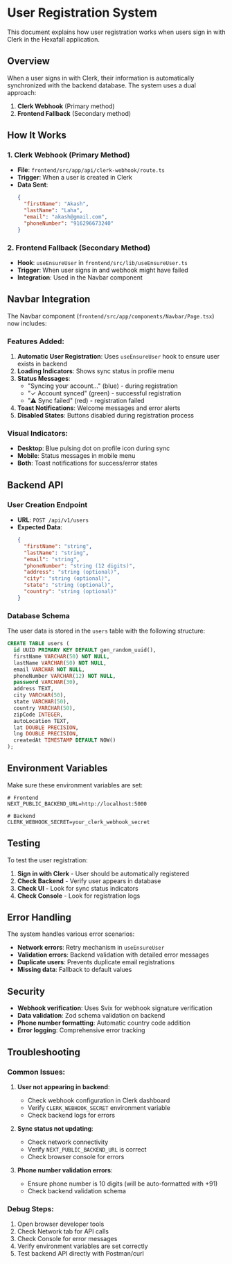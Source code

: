 # User Registration System

This document explains how user registration works when users sign in with Clerk in the Hexafall application.

## Overview

When a user signs in with Clerk, their information is automatically synchronized with the backend database. The system uses a dual approach:

1. **Clerk Webhook** (Primary method)
2. **Frontend Fallback** (Secondary method)

## How It Works

### 1. Clerk Webhook (Primary Method)

- **File**: `frontend/src/app/api/clerk-webhook/route.ts`
- **Trigger**: When a user is created in Clerk
- **Data Sent**:
  ```json
  {
    "firstName": "Akash",
    "lastName": "Laha",
    "email": "akash@gmail.com",
    "phoneNumber": "916296673240"
  }
  ```

### 2. Frontend Fallback (Secondary Method)

- **Hook**: `useEnsureUser` in `frontend/src/lib/useEnsureUser.ts`
- **Trigger**: When user signs in and webhook might have failed
- **Integration**: Used in the Navbar component

## Navbar Integration

The Navbar component (`frontend/src/app/components/Navbar/Page.tsx`) now includes:

### Features Added:

1. **Automatic User Registration**: Uses `useEnsureUser` hook to ensure user exists in backend
2. **Loading Indicators**: Shows sync status in profile menu
3. **Status Messages**:
   - "Syncing your account..." (blue) - during registration
   - "✓ Account synced" (green) - successful registration
   - "⚠ Sync failed" (red) - registration failed
4. **Toast Notifications**: Welcome messages and error alerts
5. **Disabled States**: Buttons disabled during registration process

### Visual Indicators:

- **Desktop**: Blue pulsing dot on profile icon during sync
- **Mobile**: Status messages in mobile menu
- **Both**: Toast notifications for success/error states

## Backend API

### User Creation Endpoint

- **URL**: `POST /api/v1/users`
- **Expected Data**:
  ```json
  {
    "firstName": "string",
    "lastName": "string",
    "email": "string",
    "phoneNumber": "string (12 digits)",
    "address": "string (optional)",
    "city": "string (optional)",
    "state": "string (optional)",
    "country": "string (optional)"
  }
  ```

### Database Schema

The user data is stored in the `users` table with the following structure:

```sql
CREATE TABLE users (
  id UUID PRIMARY KEY DEFAULT gen_random_uuid(),
  firstName VARCHAR(50) NOT NULL,
  lastName VARCHAR(50) NOT NULL,
  email VARCHAR NOT NULL,
  phoneNumber VARCHAR(12) NOT NULL,
  password VARCHAR(30),
  address TEXT,
  city VARCHAR(50),
  state VARCHAR(50),
  country VARCHAR(50),
  zipCode INTEGER,
  autoLocation TEXT,
  lat DOUBLE PRECISION,
  lng DOUBLE PRECISION,
  createdAt TIMESTAMP DEFAULT NOW()
);
```

## Environment Variables

Make sure these environment variables are set:

```env
# Frontend
NEXT_PUBLIC_BACKEND_URL=http://localhost:5000

# Backend
CLERK_WEBHOOK_SECRET=your_clerk_webhook_secret
```

## Testing

To test the user registration:

1. **Sign in with Clerk** - User should be automatically registered
2. **Check Backend** - Verify user appears in database
3. **Check UI** - Look for sync status indicators
4. **Check Console** - Look for registration logs

## Error Handling

The system handles various error scenarios:

- **Network errors**: Retry mechanism in `useEnsureUser`
- **Validation errors**: Backend validation with detailed error messages
- **Duplicate users**: Prevents duplicate email registrations
- **Missing data**: Fallback to default values

## Security

- **Webhook verification**: Uses Svix for webhook signature verification
- **Data validation**: Zod schema validation on backend
- **Phone number formatting**: Automatic country code addition
- **Error logging**: Comprehensive error tracking

## Troubleshooting

### Common Issues:

1. **User not appearing in backend**:

   - Check webhook configuration in Clerk dashboard
   - Verify `CLERK_WEBHOOK_SECRET` environment variable
   - Check backend logs for errors

2. **Sync status not updating**:

   - Check network connectivity
   - Verify `NEXT_PUBLIC_BACKEND_URL` is correct
   - Check browser console for errors

3. **Phone number validation errors**:
   - Ensure phone number is 10 digits (will be auto-formatted with +91)
   - Check backend validation schema

### Debug Steps:

1. Open browser developer tools
2. Check Network tab for API calls
3. Check Console for error messages
4. Verify environment variables are set correctly
5. Test backend API directly with Postman/curl
